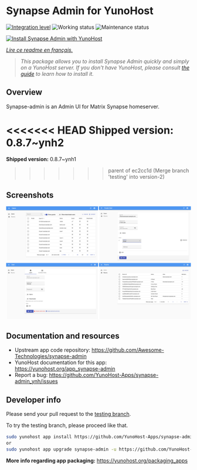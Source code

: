 <!--
N.B.: This README was automatically generated by https://github.com/YunoHost/apps/tree/master/tools/README-generator
It shall NOT be edited by hand.
-->

# Synapse Admin for YunoHost

[![Integration level](https://dash.yunohost.org/integration/synapse-admin.svg)](https://dash.yunohost.org/appci/app/synapse-admin) ![Working status](https://ci-apps.yunohost.org/ci/badges/synapse-admin.status.svg) ![Maintenance status](https://ci-apps.yunohost.org/ci/badges/synapse-admin.maintain.svg)

[![Install Synapse Admin with YunoHost](https://install-app.yunohost.org/install-with-yunohost.svg)](https://install-app.yunohost.org/?app=synapse-admin)

*[Lire ce readme en français.](./README_fr.md)*

> *This package allows you to install Synapse Admin quickly and simply on a YunoHost server.
If you don't have YunoHost, please consult [the guide](https://yunohost.org/#/install) to learn how to install it.*

## Overview

Synapse-admin is an Admin UI for Matrix Synapse homeserver.

<<<<<<< HEAD
**Shipped version:** 0.8.7~ynh2
=======
**Shipped version:** 0.8.7~ynh1
>>>>>>> parent of ec2cc1d (Merge branch 'testing' into version-2)

## Screenshots

![Screenshot of Synapse Admin](./doc/screenshots/screenshots.jpg)

## Documentation and resources

* Upstream app code repository: <https://github.com/Awesome-Technologies/synapse-admin>
* YunoHost documentation for this app: <https://yunohost.org/app_synapse-admin>
* Report a bug: <https://github.com/YunoHost-Apps/synapse-admin_ynh/issues>

## Developer info

Please send your pull request to the [testing branch](https://github.com/YunoHost-Apps/synapse-admin_ynh/tree/testing).

To try the testing branch, please proceed like that.

``` bash
sudo yunohost app install https://github.com/YunoHost-Apps/synapse-admin_ynh/tree/testing --debug
or
sudo yunohost app upgrade synapse-admin -u https://github.com/YunoHost-Apps/synapse-admin_ynh/tree/testing --debug
```

**More info regarding app packaging:** <https://yunohost.org/packaging_apps>
